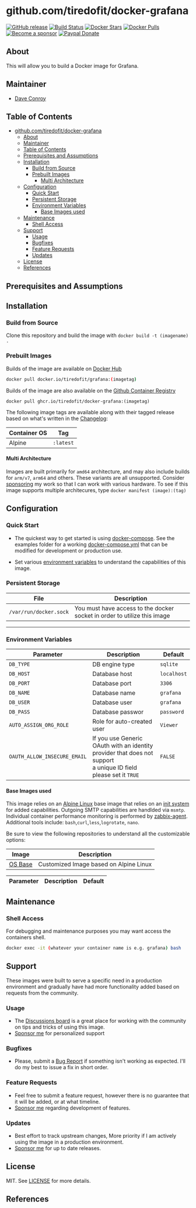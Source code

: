 # github.com/tiredofit/docker-grafana

[![GitHub release](https://img.shields.io/github/v/tag/tiredofit/docker-grafana?style=flat-square)](https://github.com/tiredofit/docker-grafana/releases/latest)
[![Build Status](https://img.shields.io/github/actions/workflow/status/tiredofit/docker-grafana/main.yml?branch=main&style=flat-square)](https://github.com/tiredofit/docker-grafana/actions)
[![Docker Stars](https://img.shields.io/docker/stars/tiredofit/grafana.svg?style=flat-square&logo=docker)](https://hub.docker.com/r/tiredofit/grafana/)
[![Docker Pulls](https://img.shields.io/docker/pulls/tiredofit/grafana.svg?style=flat-square&logo=docker)](https://hub.docker.com/r/tiredofit/grafana/)
[![Become a sponsor](https://img.shields.io/badge/sponsor-tiredofit-181717.svg?logo=github&style=flat-square)](https://github.com/sponsors/tiredofit)
[![Paypal Donate](https://img.shields.io/badge/donate-paypal-00457c.svg?logo=paypal&style=flat-square)](https://www.paypal.me/tiredofit)

## About

This will allow you to build a Docker image for Grafana.

## Maintainer

- [Dave Conroy](http://github/tiredofit/)

## Table of Contents

- [github.com/tiredofit/docker-grafana](#githubcomtiredofitdocker-grafana)
  - [About](#about)
  - [Maintainer](#maintainer)
  - [Table of Contents](#table-of-contents)
  - [Prerequisites and Assumptions](#prerequisites-and-assumptions)
  - [Installation](#installation)
    - [Build from Source](#build-from-source)
    - [Prebuilt Images](#prebuilt-images)
      - [Multi Architecture](#multi-architecture)
  - [Configuration](#configuration)
    - [Quick Start](#quick-start)
    - [Persistent Storage](#persistent-storage)
    - [Environment Variables](#environment-variables)
      - [Base Images used](#base-images-used)
  - [Maintenance](#maintenance)
    - [Shell Access](#shell-access)
  - [Support](#support)
    - [Usage](#usage)
    - [Bugfixes](#bugfixes)
    - [Feature Requests](#feature-requests)
    - [Updates](#updates)
  - [License](#license)
  - [References](#references)

## Prerequisites and Assumptions

## Installation
### Build from Source
Clone this repository and build the image with `docker build -t (imagename) .`

### Prebuilt Images
Builds of the image are available on [Docker Hub](https://hub.docker.com/r/tiredofit/grafana)

```bash
docker pull docker.io/tiredofit/grafana:(imagetag)
```
Builds of the image are also available on the [Github Container Registry](https://github.com/tiredofit/docker-grafana/pkgs/container/docker-grafana) 
 
```
docker pull ghcr.io/tiredofit/docker-grafana:(imagetag)
``` 

The following image tags are available along with their tagged release based on what's written in the [Changelog](CHANGELOG.md):

| Container OS | Tag       |
| ------------ | --------- |
| Alpine       | `:latest` |

#### Multi Architecture
Images are built primarily for `amd64` architecture, and may also include builds for `arm/v7`, `arm64` and others. These variants are all unsupported. Consider [sponsoring](https://github.com/sponsors/tiredofit) my work so that I can work with various hardware. To see if this image supports multiple architecures, type `docker manifest (image):(tag)`

## Configuration

### Quick Start

* The quickest way to get started is using [docker-compose](https://docs.docker.com/compose/). See the examples folder for a working [docker-compose.yml](examples/docker-compose.yml) that can be modified for development or production use.

* Set various [environment variables](#environment-variables) to understand the capabilities of this image.

### Persistent Storage
| File                   | Description                                                              |
| ---------------------- | ------------------------------------------------------------------------ |
| `/var/run/docker.sock` | You must have access to the docker socket in order to utilize this image |

* * *
### Environment Variables

| Parameter                            | Description                                | Default             |
| ------------------------------------ | ------------------------------------------ | ------------------- |
| `DB_TYPE`                            | DB engine type                             | `sqlite`            |
| `DB_HOST`                            | Database host                              | `localhost`         |
| `DB_PORT`                            | Database port                              | `3306`              |
| `DB_NAME`                            | Database name                              | `grafana`           |
| `DB_USER`                            | Database user                              | `grafana`           |
| `DB_PASS`                            | Database passwor                           | `password`          |
| `AUTO_ASSIGN_ORG_ROLE`               | Role for auto-created user                 | `Viewer`            |
| `OAUTH_ALLOW_INSECURE_EMAIL`         | If you use Generic OAuth with an identity<br> provider that does not support <br>a unique ID field please set it `TRUE` | `FALSE` |

#### Base Images used

This image relies on an [Alpine Linux](https://hub.docker.com/r/tiredofit/alpine) base image that relies on an [init system](https://github.com/just-containers/s6-overlay) for added capabilities. Outgoing SMTP capabilities are handlded via `msmtp`. Individual container performance monitoring is performed by [zabbix-agent](https://zabbix.org). Additional tools include: `bash`,`curl`,`less`,`logrotate`, `nano`.

Be sure to view the following repositories to understand all the customizable options:

| Image                                                  | Description                            |
| ------------------------------------------------------ | -------------------------------------- |
| [OS Base](https://github.com/tiredofit/docker-alpine/) | Customized Image based on Alpine Linux |


| Parameter           | Description                                                                             | Default                      |
| ------------------- | --------------------------------------------------------------------------------------- | ---------------------------- |

## Maintenance
### Shell Access

For debugging and maintenance purposes you may want access the containers shell.

```bash
docker exec -it (whatever your container name is e.g. grafana) bash
```

## Support

These images were built to serve a specific need in a production environment and gradually have had more functionality added based on requests from the community.
### Usage
- The [Discussions board](../../discussions) is a great place for working with the community on tips and tricks of using this image.
- [Sponsor me](https://tiredofit.ca/sponsor) for personalized support
### Bugfixes
- Please, submit a [Bug Report](issues/new) if something isn't working as expected. I'll do my best to issue a fix in short order.

### Feature Requests
- Feel free to submit a feature request, however there is no guarantee that it will be added, or at what timeline.
- [Sponsor me](https://tiredofit.ca/sponsor) regarding development of features.

### Updates
- Best effort to track upstream changes, More priority if I am actively using the image in a production environment.
- [Sponsor me](https://tiredofit.ca/sponsor) for up to date releases.

## License
MIT. See [LICENSE](LICENSE) for more details.
## References

